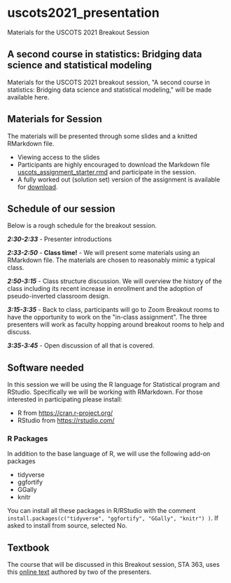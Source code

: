 

# uscots2021_presentation
Materials for the USCOTS 2021 Breakout Session

## A second course in statistics: Bridging data science and statistical modeling

Materials for the USCOTS 2021 breakout session, "A second course in statistics: Bridging data science and statistical modeling," will be made available here.

## Materials for Session

The materials will be presented through some slides and a knitted RMarkdown file.

* Viewing access to the slides
* Participants are highly encouraged to download the Markdown file <a id="raw-url" target="_blank"  href="https://raw.githubusercontent.com/tjfisher19/uscots2021_presentation/main/uscots_assignment_starter.rmd" download="uscots_assignment_starter.Rmd">uscots_assignment_starter.rmd</a> and participate in the session.
* A fully worked out (solution set) version of the assignment is available for <a id="raw-url"  href="https://raw.githubusercontent.com/tjfisher19/uscots2021_presentation/main/uscots_assignment_completed.html" download>download</a>.

## Schedule of our session

Below is a rough schedule for the breakout session.

**<i>2:30-2:33</I>** - Presenter introductions

**<i>2:33-2:50</i>** - **Class time!** - We will present some materials using an RMarkdown file. The materials are chosen to reasonably mimic a typical class.

**<i>2:50-3:15</i>** - Class structure discussion. We will overview the history of the class including its recent increase in enrollment and the adoption of pseudo-inverted classroom design.

**<i>3:15-3:35</i>** - Back to class, participants will go to Zoom Breakout rooms to have the opportunity to work on the "in-class assignment". The three presenters will work as faculty hopping around breakout rooms to help and discuss.

**<i>3:35-3:45</i>** - Open discussion of all that is covered. 


## Software needed

In this session we will be using the R language for Statistical program and RStudio. Specifically we will be working with RMarkdown. For those interested in participating please install:

* R from https://cran.r-project.org/
* RStudio from https://rstudio.com/

### R Packages

In addition to the base language of R, we will use the following add-on packages

* tidyverse
* ggfortify
* GGally
* knitr

You can install all these packages in R/RStudio with the comment `install.packages(c("tidyverse", "ggfortify", "GGally", "knitr") )`.  If asked to install from source, selected No.

## Textbook

The course that will be discussed in this Breakout session, STA 363, uses this <a href="http://users.miamioh.edu/fishert4/sta363/">online text</a> authored by two of the presenters. 

